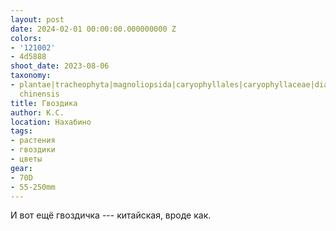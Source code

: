 ```yaml
---
layout: post
date: 2024-02-01 00:00:00.000000000 Z
colors:
- '121002'
- 4d5888
shoot_date: 2023-08-06
taxonomy:
- plantae|tracheophyta|magnoliopsida|caryophyllales|caryophyllaceae|dianthus|dianthus
  chinensis
title: Гвоздика
author: К.С.
location: Нахабино
tags:
- растения
- гвоздики
- цветы
gear:
- 70D
- 55-250mm
---
```

И вот ещё гвоздичка --- китайская, вроде как.

